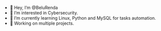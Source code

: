 - 👋 Hey, I’m @BeluRenda
- 👀 I’m interested in Cybersecurity.
- 🌱 I’m currently learning Linux, Python and MySQL for tasks automation.
- 🔭 Working on multiple projects.

